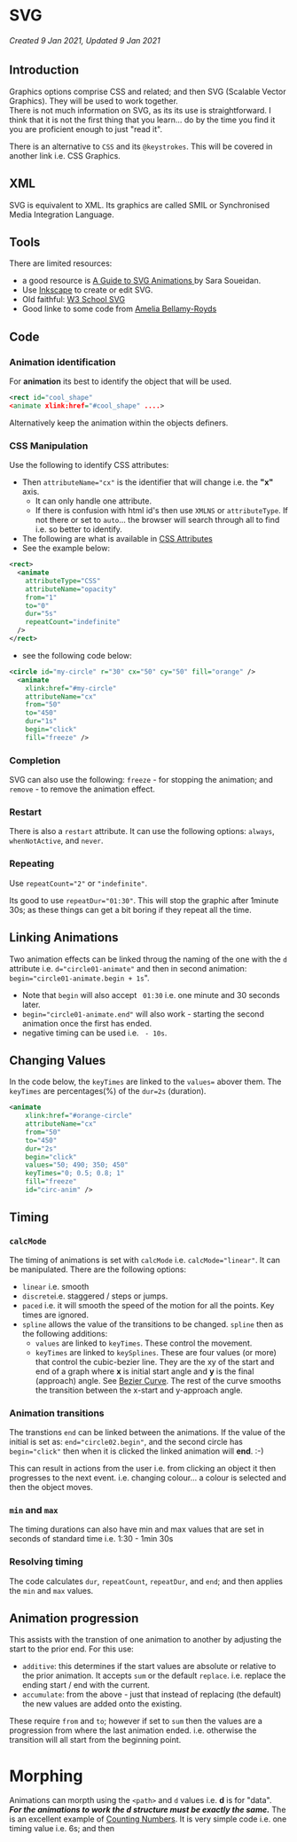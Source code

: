 # SVG

###### Created 9 Jan 2021, Updated 9 Jan 2021

## Introduction

Graphics options comprise CSS and related; and then SVG (Scalable Vector Graphics).
They will be used to work together.  
There is not much information on SVG, as its its use is straightforward. I think that it is not the first thing that you learn... do by the time you find it you are proficient enough to just "read it".

There is an alternative to `CSS` and its `@keystrokes`. This will be covered in another link i.e. CSS Graphics.

## XML

SVG is equivalent to XML.
Its graphics are called SMIL or Synchronised Media Integration Language.

## Tools

There are limited resources:

- a good resource is [A Guide to SVG Animations ](https://css-tricks.com/guide-svg-animations-smil/) by Sara Soueidan.
- Use [Inkscape](https://inkscape.org/) to create or edit SVG.
- Old faithful: [W3 School SVG](https://www.w3schools.com/graphics/svg_intro.asp)
- Good linke to some code from [Amelia Bellamy-Royds](https://codepen.io/AmeliaBR/pens/popular)

## Code

### Animation identification

For **animation** its best to identify the object that will be used.

```svg
<rect id="cool_shape"
<animate xlink:href="#cool_shape" ....>
```

Alternatively keep the animation within the objects definers.

### CSS Manipulation

Use the following to identify CSS attributes:

- Then `attributeName="cx"` is the identifier that will change i.e. the **"x"** axis.
  - It can only handle one attribute.
  - If there is confusion with html id's then use `XMLNS` or `attributeType`. If not there or set to `auto`... the browser will search through all to find i.e. so better to identify.
- The following are what is available in [CSS Attributes](https://slides.com/sarasoueidan/styling-animating-svgs-with-css#/10)
- See the example below:

```svg
<rect>
  <animate
    attributeType="CSS"
    attributeName="opacity"
    from="1"
    to="0"
    dur="5s"
    repeatCount="indefinite"
  />
</rect>
```

- see the following code below:

```svg
<circle id="my-circle" r="30" cx="50" cy="50" fill="orange" />
  <animate
    xlink:href="#my-circle"
    attributeName="cx"
    from="50"
    to="450"
    dur="1s"
    begin="click"
    fill="freeze" />
```

### Completion

SVG can also use the following: `freeze` - for stopping the animation; and `remove` - to remove the animation effect.

### Restart

There is also a `restart` attribute. It can use the following options: `always`, `whenNotActive`, and `never`.

### Repeating

Use `repeatCount="2"` or `"indefinite"`.

Its good to use `repeatDur="01:30"`. This will stop the graphic after 1minute 30s; as these things can get a bit boring if they repeat all the time.

## Linking Animations

Two animation effects can be linked throug the naming of the one with the `d` attribute i.e. `d="circle01-animate"` and then in second animation: `begin="circle01-animate.begin + 1s`".

- Note that `begin` will also accept ` 01:30` i.e. one minute and 30 seconds later.
- `begin="circle01-animate.end"` will also work - starting the second animation once the first has ended.
- negative timing can be used i.e. ` - 10s`.

## Changing Values

In the code below, the `keyTimes` are linked to the `values=` abover them. The `keyTimes` are percentages(%) of the `dur=2s` (duration).

```svg
<animate
    xlink:href="#orange-circle"
    attributeName="cx"
    from="50"
    to="450"
    dur="2s"
    begin="click"
    values="50; 490; 350; 450"
    keyTimes="0; 0.5; 0.8; 1"
    fill="freeze"
    id="circ-anim" />
```

## Timing

### `calcMode`

The timing of animations is set with `calcMode` i.e. `calcMode="linear"`.
It can be manipulated. There are the following options:

- `linear` i.e. smooth
- `discrete`i.e. staggered / steps or jumps.
- `paced` i.e. it will smooth the speed of the motion for all the points. Key times are ignored.
- `spline` allows the value of the transitions to be changed. `spline` then as the following additions:
  - `values` are linked to `keyTimes`. These control the movement.
  - `keyTimes` are linked to `keySplines`. These are four values (or more) that control the cubic-bezier line. They are the xy of the start and end of a graph where **x** is initial start angle and **y** is the final (approach) angle. See [Bezier Curve](https://en.wikipedia.org/wiki/B%C3%A9zier_curve).
    The rest of the curve smooths the transition between the x-start and y-approach angle.

### Animation transitions

The transtions `end` can be linked between the animations.
If the value of the initial is set as: `end="circle02.begin"`, and the second circle has `begin="click"` then when it is clicked the linked animation will **end**. :-)

This can result in actions from the user i.e. from clicking an object it then progresses to the next event. i.e. changing colour... a colour is selected and then the object moves.

### `min` and `max`

The timing durations can also have min and max values that are set in seconds of standard time i.e. 1:30 - 1min 30s

### Resolving timing

The code calculates `dur`, `repeatCount`, `repeatDur`, and `end`; and then applies the `min` and `max` values.

## Animation progression

This assists with the transtion of one animation to another by adjusting the start to the prior end. For this use:

- `additive`: this determines if the start values are absolute or relative to the prior animation. It accepts `sum` or the default `replace`. i.e. replace the ending start / end with the current.
- `accumulate`: from the above - just that instead of replacing (the default) the new values are added onto the existing.

These require `from` and `to`; however if set to `sum` then the values are a progression from where the last animation ended.
i.e. otherwise the transition will all start from the beginning point.

# Morphing

Animations can morpth using the `<path>` and `d` values i.e. **d** is for "data".  
**_For the animations to work the d structure must be exactly the same._**
The is an excellent example of [Counting Numbers](https://codepen.io/felixhornoiu/pen/dovub).
It is very simple code i.e. one timing value i.e. 6s; and then
